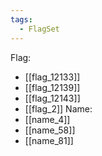 ```yaml
---
tags:
  - FlagSet
---
```

Flag:
- [[flag_12133]]
- [[flag_12139]]
- [[flag_12143]]
- [[flag_2]]
Name:
- [[name_4]]
- [[name_58]]
- [[name_81]]
